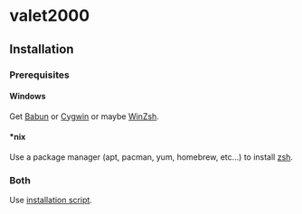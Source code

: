 # valet2000

## Installation

### Prerequisites

#### Windows
Get [Babun](https://babun.github.io/) or [Cygwin](https://babun.github.io/) or maybe [WinZsh](http://zsh-nt.sourceforge.net/).

#### *nix
Use a package manager (apt, pacman, yum, homebrew, etc...) to install [zsh](http://www.zsh.org/).

### Both
Use [installation script](../install_valet2k.sh).
